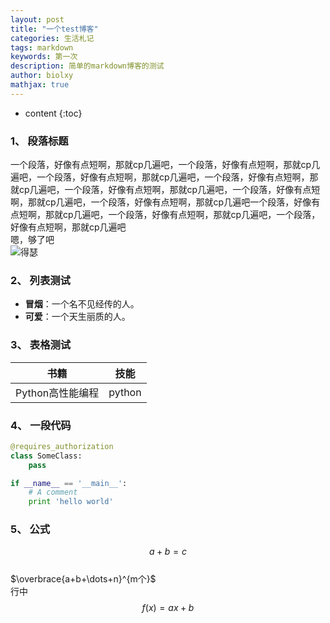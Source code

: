 ```yaml
---
layout: post
title: "一个test博客"
categories: 生活札记
tags: markdown
keywords: 第一次
description: 简单的markdown博客的测试
author: biolxy
mathjax: true
---
```


* content
{:toc}

### 1、 段落标题
一个段落，好像有点短啊，那就cp几遍吧，一个段落，好像有点短啊，那就cp几遍吧，一个段落，好像有点短啊，那就cp几遍吧，一个段落，好像有点短啊，那就cp几遍吧，一个段落，好像有点短啊，那就cp几遍吧，一个段落，好像有点短啊，那就cp几遍吧，一个段落，好像有点短啊，那就cp几遍吧一个段落，好像有点短啊，那就cp几遍吧，一个段落，好像有点短啊，那就cp几遍吧，一个段落，好像有点短啊，那就cp几遍吧  
嗯，够了吧  
![得瑟](https://ws3.sinaimg.cn/large/6af89bc8gw1f8q3b3qu9xg205z0423yj.gif)

### 2、 列表测试
- **冒烟**：一个名不见经传的人。
- **可爱**：一个天生丽质的人。

### 3、 表格测试
 
| 书籍 | 技能 |
| ---- | ----|  
| Python高性能编程 | python |  

### 4、 一段代码

```python
@requires_authorization
class SomeClass:
    pass

if __name__ == '__main__':
    # A comment
    print 'hello world'
```

### 5、 公式

$$a + b = c$$  
$\overbrace{a+b+\dots+n}^{m个}$    
行中 $$ f(x) = ax + b $$